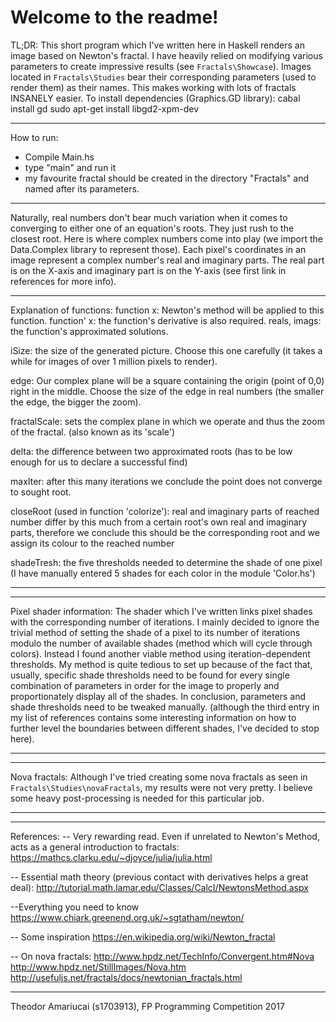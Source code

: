 # Welcome to the readme!
TL;DR: This short program which I've written here in Haskell renders an image based on Newton's fractal. I have heavily relied on modifying various parameters to create impressive results (see `Fractals\Showcase`). Images located in `Fractals\Studies` bear their corresponding parameters (used to render them) as their names. This makes working with lots of fractals INSANELY easier.
To install dependencies (Graphics.GD library):
cabal install gd
sudo apt-get install libgd2-xpm-dev

----------------------------
How to run:
 - Compile Main.hs
 - type "main" and run it
 - my favourite fractal should be created in the directory "Fractals" and named after its parameters.
----------------------------

Naturally, real numbers don't bear much variation when it comes to converging to either one of an equation's roots. They just rush to the closest root. Here is where complex numbers come into play (we import the Data.Complex library to represent those). Each pixel's coordinates in an image represent a complex number's real and imaginary parts. The real part is on the X-axis and imaginary part is on the Y-axis (see first link in references for more info).

----------------------------
Explanation of functions:
function x: Newton's method will be applied to this function.
function' x: the function's derivative is also required.
reals, imags: the function's approximated solutions.

iSize: the size of the generated picture. Choose this one carefully (it takes a while for images of over 1 million pixels to render).

edge: Our complex plane will be a square containing the origin (point of 0,0) right in the middle. Choose the size of the edge in real numbers (the smaller the edge, the bigger the zoom).

fractalScale: sets the complex plane in which we operate and thus the zoom of the fractal. (also known as its 'scale')

delta: the difference between two approximated roots (has to be low enough for us to declare a successful find)

maxIter: after this many iterations we conclude the point does not converge to sought root.

closeRoot (used in function 'colorize'): real and imaginary parts of reached number differ by this much from a certain root's own real and imaginary parts, therefore we conclude this should be the corresponding root and we assign its colour to the reached number

shadeTresh: the five thresholds needed to determine the shade of one pixel (I have manually entered 5 shades for each color in the module 'Color.hs')

----------------------------

----------------------------
Pixel shader information:
The shader which I've written links pixel shades with the corresponding number of iterations. I mainly decided to ignore the trivial method of setting the shade of a pixel to its number of iterations modulo the number of available shades (method which will cycle through colors). Instead I found another viable method using iteration-dependent thresholds.
My method is quite tedious to set up because of the fact that, usually, specific shade thresholds need to be found for every single combination of parameters in order for the image to properly and proportionately display all of the shades. In conclusion, parameters and shade thresholds need to be tweaked manually. (although the third entry in my list of references contains some interesting information on how to further level the boundaries between different shades, I've decided to stop here).

----------------------------

----------------------------
Nova fractals:
Although I've tried creating some nova fractals as seen in `Fractals\Studies\novaFractals`, my results were not very pretty. I believe some heavy post-processing is needed for this particular job.

----------------------------

----------------------------
References:
-- Very rewarding read. Even if unrelated to Newton's Method, acts as a general introduction to fractals:
https://mathcs.clarku.edu/~djoyce/julia/julia.html

-- Essential math theory (previous contact with derivatives helps a great deal):
http://tutorial.math.lamar.edu/Classes/CalcI/NewtonsMethod.aspx

--Everything you need to know
https://www.chiark.greenend.org.uk/~sgtatham/newton/

-- Some inspiration
https://en.wikipedia.org/wiki/Newton_fractal

-- On nova fractals:
http://www.hpdz.net/TechInfo/Convergent.htm#Nova
http://www.hpdz.net/StillImages/Nova.htm
http://usefuljs.net/fractals/docs/newtonian_fractals.html

----------------------------

Theodor Amariucai (s1703913), FP Programming Competition 2017

